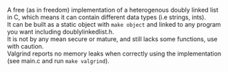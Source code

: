 A free (as in freedom) implementation of a heterogenous doubly linked list in C, which means it can contain different data types (i.e strings, ints).  
It can be built as a static object with `make object` and linked to any program you want including doublylinkedlist.h.  
It is not by any mean secure or mature, and still lacks some functions, use with caution.  
Valgrind reports no memory leaks when correctly using the implementation (see main.c and run `make valgrind`).  
